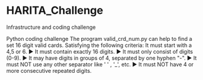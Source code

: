 # HARITA_Challenge
Infrastructure and coding challenge

Python coding challenge
The program valid_crd_num.py can help to find a set 16 digit valid cards. Satisfying the following criteria:
 It must start with a 4,5 or 6. 
► It must contain exactly 16 digits. 
► It must only consist of digits (0-9). 
► It may have digits in groups of 4, separated by one hyphen "-". 
► It must NOT use any other separator like ' ' , '_', etc. 
► It must NOT have 4 or more consecutive repeated digits.
